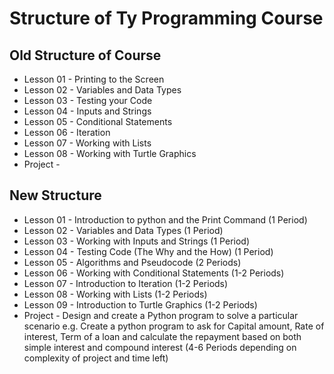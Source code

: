 # Structure of Ty Programming Course
## Old Structure of Course

- Lesson 01 - Printing to the Screen
- Lesson 02 - Variables and Data Types
- Lesson 03 - Testing your Code
- Lesson 04 - Inputs and Strings
- Lesson 05 - Conditional Statements
- Lesson 06 - Iteration
- Lesson 07 - Working with Lists
- Lesson 08 - Working with Turtle Graphics
- Project - 

## New Structure

- Lesson 01 - Introduction to python and the Print Command (1 Period)
- Lesson 02 - Variables and Data Types (1 Period)
- Lesson 03 - Working with Inputs and Strings (1 Period)
- Lesson 04 - Testing Code (The Why and the How) (1 Period)
- Lesson 05 - Algorithms and Pseudocode (2 Periods)
- Lesson 06 - Working with Conditional Statements (1-2 Periods)
- Lesson 07 - Introduction to Iteration (1-2 Periods)
- Lesson 08 - Working with Lists (1-2 Periods)
- Lesson 09 - Introduction to Turtle Graphics (1-2 Periods)
- Project - Design and create a Python program to solve a particular scenario e.g. Create a python program to ask for Capital amount, Rate of interest, Term of a loan and calculate the repayment based on both simple interest and compound interest (4-6 Periods depending on complexity of project and time left)